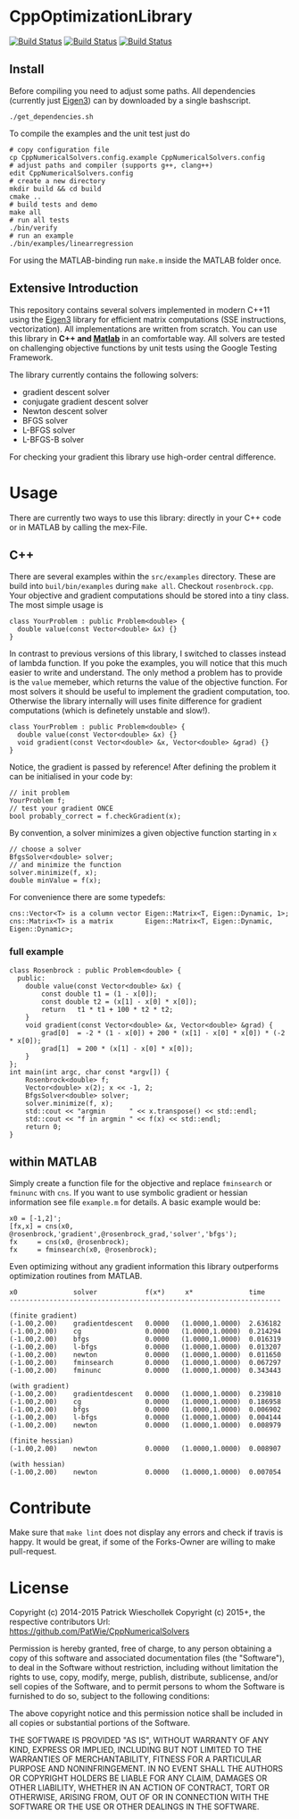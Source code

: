 CppOptimizationLibrary
=================================================================

[![Build Status](https://api.travis-ci.org/PatWie/CppNumericalSolvers.svg?branch=master)](http://travis-ci.org/PatWie/CppNumericalSolvers)
[![Build Status](https://img.shields.io/github/release/PatWie/CppNumericalSolvers.svg)](https://github.com/PatWie/CppNumericalSolvers/releases)
[![Build Status](https://img.shields.io/github/issues/PatWie/CppNumericalSolvers.svg)](https://github.com/PatWie/CppNumericalSolvers/issues)


Install
-----------

Before compiling you need to adjust some paths. All dependencies (currently just [Eigen3][eigen3]) can by downloaded by a single bashscript.

    ./get_dependencies.sh

To compile the examples and the unit test just do

    # copy configuration file
    cp CppNumericalSolvers.config.example CppNumericalSolvers.config
    # adjust paths and compiler (supports g++, clang++)
    edit CppNumericalSolvers.config
    # create a new directory
    mkdir build && cd build   
    cmake ..
    # build tests and demo  
    make all    
    # run all tests                
    ./bin/verify  
    # run an example
    ./bin/examples/linearregression    

For using the MATLAB-binding run `make.m` inside the MATLAB folder once.

Extensive Introduction
-----------

This repository contains several solvers implemented in modern C++11 using the [Eigen3][eigen3] library for efficient matrix computations (SSE instructions, vectorization). All implementations are written from scratch. You can use this library in **C++ and [Matlab][matlab]** in an comfortable way.  All solvers are tested on challenging objective functions by unit tests using the Google Testing Framework.

The library currently contains the following solvers:

- gradient descent solver
- conjugate gradient descent solver
- Newton descent solver
- BFGS solver
- L-BFGS solver
- L-BFGS-B solver

For checking your gradient this library use high-order central difference.

# Usage 
There are currently two ways to use this library: directly in your C++ code or in MATLAB by calling the mex-File.

## C++ 

There are several examples within the `src/examples` directory. These are build into `buil/bin/examples` during `make all`.
Checkout `rosenbrock.cpp`. Your objective and gradient computations should be stored into a tiny class. The most simple usage is

    class YourProblem : public Problem<double> {
      double value(const Vector<double> &x) {}
    }

In contrast to previous versions of this library, I switched to classes instead of lambda function. If you poke the examples, you will notice that this much easier to write and understand. The only method a problem has to provide is the `value` memeber, which returns the value of the objective function.
For most solvers it should be useful to implement the gradient computation, too. Otherwise the library internally will uses finite difference for gradient computations (which is definetely unstable and slow!).

    class YourProblem : public Problem<double> {
      double value(const Vector<double> &x) {}
      void gradient(const Vector<double> &x, Vector<double> &grad) {}
    }

Notice, the gradient is passed by reference!
After defining the problem it can be initialised in your code by:

    // init problem
    YourProblem f;
    // test your gradient ONCE
    bool probably_correct = f.checkGradient(x);

By convention, a solver minimizes a given objective function starting in `x`

    // choose a solver
    BfgsSolver<double> solver;
    // and minimize the function
    solver.minimize(f, x);
    double minValue = f(x);

For convenience there are some typedefs:

    cns::Vector<T> is a column vector Eigen::Matrix<T, Eigen::Dynamic, 1>;
    cns::Matrix<T> is a matrix        Eigen::Matrix<T, Eigen::Dynamic, Eigen::Dynamic>;

### full example

    class Rosenbrock : public Problem<double> {
      public:
        double value(const Vector<double> &x) {
            const double t1 = (1 - x[0]);
            const double t2 = (x[1] - x[0] * x[0]);
            return   t1 * t1 + 100 * t2 * t2;
        }
        void gradient(const Vector<double> &x, Vector<double> &grad) {
            grad[0]  = -2 * (1 - x[0]) + 200 * (x[1] - x[0] * x[0]) * (-2 * x[0]);
            grad[1]  = 200 * (x[1] - x[0] * x[0]);
        }
    };
    int main(int argc, char const *argv[]) {
        Rosenbrock<double> f;
        Vector<double> x(2); x << -1, 2;
        BfgsSolver<double> solver;
        solver.minimize(f, x);
        std::cout << "argmin      " << x.transpose() << std::endl;
        std::cout << "f in argmin " << f(x) << std::endl;
        return 0;
    }

## within MATLAB

Simply create a function file for the objective and replace `fminsearch` or `fminunc` with `cns`. If you want to use symbolic gradient or hessian information see file `example.m` for details. A basic example would be:

    x0 = [-1,2]';
    [fx,x] = cns(x0, @rosenbrock,'gradient',@rosenbrock_grad,'solver','bfgs');
    fx     = cns(x0, @rosenbrock);
    fx     = fminsearch(x0, @rosenbrock);

Even optimizing without any gradient information this library outperforms optimization routines from MATLAB.

    x0              solver            f(x*)     x*              time    
    --------------------------------------------------------------------

    (finite gradient)
    (-1.00,2.00)    gradientdescent   0.0000   (1.0000,1.0000)  2.636182 
    (-1.00,2.00)    cg                0.0000   (1.0000,1.0000)  0.214294 
    (-1.00,2.00)    bfgs              0.0000   (1.0000,1.0000)  0.016319 
    (-1.00,2.00)    l-bfgs            0.0000   (1.0000,1.0000)  0.013207 
    (-1.00,2.00)    newton            0.0000   (1.0000,1.0000)  0.011650 
    (-1.00,2.00)    fminsearch        0.0000   (1.0000,1.0000)  0.067297 
    (-1.00,2.00)    fminunc           0.0000   (1.0000,1.0000)  0.343443 
    
    (with gradient)
    (-1.00,2.00)    gradientdescent   0.0000   (1.0000,1.0000)  0.239810 
    (-1.00,2.00)    cg                0.0000   (1.0000,1.0000)  0.186958 
    (-1.00,2.00)    bfgs              0.0000   (1.0000,1.0000)  0.006902 
    (-1.00,2.00)    l-bfgs            0.0000   (1.0000,1.0000)  0.004144 
    (-1.00,2.00)    newton            0.0000   (1.0000,1.0000)  0.008979 
    
    (finite hessian)
    (-1.00,2.00)    newton            0.0000   (1.0000,1.0000)  0.008907 
    
    (with hessian)
    (-1.00,2.00)    newton            0.0000   (1.0000,1.0000)  0.007054 

# Contribute

Make sure that `make lint` does not display any errors and check if travis is happy. It would be great, if some of the Forks-Owner are willing to make pull-request.

# License

  Copyright (c) 2014-2015 Patrick Wieschollek
  Copyright (c) 2015+,    the respective contributors
  Url: https://github.com/PatWie/CppNumericalSolvers

  Permission is hereby granted, free of charge, to any person obtaining a copy
  of this software and associated documentation files (the "Software"), to deal
  in the Software without restriction, including without limitation the rights
  to use, copy, modify, merge, publish, distribute, sublicense, and/or sell
  copies of the Software, and to permit persons to whom the Software is
  furnished to do so, subject to the following conditions:
  
  The above copyright notice and this permission notice shall be included in all
  copies or substantial portions of the Software.

  THE SOFTWARE IS PROVIDED "AS IS", WITHOUT WARRANTY OF ANY KIND, EXPRESS OR
  IMPLIED, INCLUDING BUT NOT LIMITED TO THE WARRANTIES OF MERCHANTABILITY,
  FITNESS FOR A PARTICULAR PURPOSE AND NONINFRINGEMENT. IN NO EVENT SHALL THE
  AUTHORS OR COPYRIGHT HOLDERS BE LIABLE FOR ANY CLAIM, DAMAGES OR OTHER
  LIABILITY, WHETHER IN AN ACTION OF CONTRACT, TORT OR OTHERWISE, ARISING FROM,
  OUT OF OR IN CONNECTION WITH THE SOFTWARE OR THE USE OR OTHER DEALINGS IN THE
  SOFTWARE.


[eigen3]: http://eigen.tuxfamily.org/
[matlab]: http://www.mathworks.de/products/matlab/
[lastversion]: https://github.com/PatWie/CppNumericalSolvers/releases/tag/v1.0.0alpha2